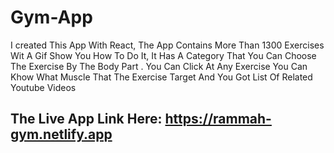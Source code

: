 # Gym-App
I created This App With React, The App Contains More Than 1300 Exercises Wit A Gif Show You  How To Do It, It Has A Category That You Can Choose The Exercise By The Body Part . You Can Click At Any Exercise You Can Khow What Muscle That The Exercise Target And You Got List Of  Related Youtube Videos
## The Live App Link Here: https://rammah-gym.netlify.app
